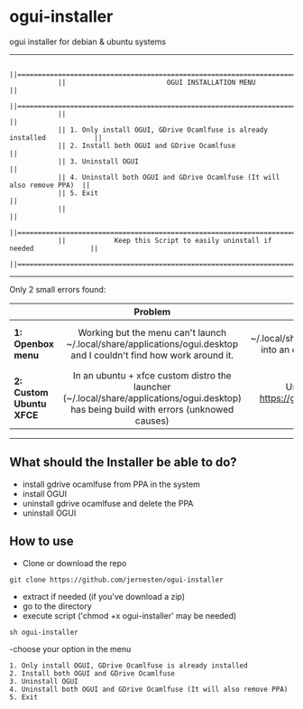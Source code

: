 # ogui-installer

ogui installer for debian & ubuntu systems

---

                ||========================================================================||
                ||                         OGUI INSTALLATION MENU                         ||
                ||========================================================================||
                ||                                                                        ||
                || 1. Only install OGUI, GDrive Ocamlfuse is already installed            ||
                || 2. Install both OGUI and GDrive Ocamlfuse                              ||
                || 3. Uninstall OGUI                                                      ||
                || 4. Uninstall both OGUI and GDrive Ocamlfuse (It will also remove PPA)  ||
                || 5. Exit                                                                ||
                ||                                                                        ||
                ||========================================================================||
                ||            Keep this Script to easily uninstall if needed              ||
                ||========================================================================||
  
---
Only 2 small errors found:

||Problem|Solution|
|--|:-----:|:------:|
|**1: Openbox menu**| Working but the menu can't launch ~/.local/share/applications/ogui.desktop and I couldn't find how work around it. | Copy ~/.local/share/applications/ogui.desktop into an other directory and launch it from there.|
|**2: Custom Ubuntu XFCE**| In an ubuntu + xfce custom distro the launcher (~/.local/share/applications/ogui.desktop) has being build with errors (unknowed causes) | Use Installation guide in https://github.com/jernesten/ogui to build it correctly.|

---

## What should the Installer be able to do?

- install gdrive ocamlfuse from PPA in the system
- install OGUI
- uninstall gdrive ocamlfuse and delete the PPA
- uninstall OGUI

## How to use

- Clone or download the repo
```
git clone https://github.com/jernesten/ogui-installer
```
- extract if needed (if you've download a zip)
- go to the directory
- execute script ('chmod +x ogui-installer' may be needed)
```
sh ogui-installer
```
-choose your option in the menu
```
1. Only install OGUI, GDrive Ocamlfuse is already installed
2. Install both OGUI and GDrive Ocamlfuse
3. Uninstall OGUI
4. Uninstall both OGUI and GDrive Ocamlfuse (It will also remove PPA)
5. Exit            
```

